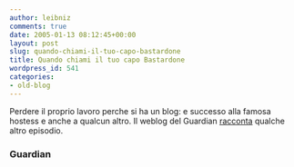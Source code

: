 ```yaml
---
author: leibniz
comments: true
date: 2005-01-13 08:12:45+00:00
layout: post
slug: quando-chiami-il-tuo-capo-bastardone
title: Quando chiami il tuo capo Bastardone
wordpress_id: 541
categories:
- old-blog
---
```


Perdere il proprio lavoro perche si ha un blog: e successo alla famosa hostess e anche a qualcun altro. Il weblog del Guardian [racconta](http://blogs.guardian.co.uk/news/archives/blogs/2005/01/11/blogged_out_of_a_job.html) qualche altro episodio.




### Guardian
